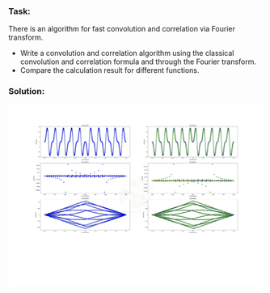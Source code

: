 ### Task:

There is an algorithm for fast convolution and correlation via Fourier transform.
* Write a convolution and correlation algorithm using the classical convolution and correlation formula and through the Fourier transform.
* Compare the calculation result for different functions.

### Solution:
![example](example.png)
